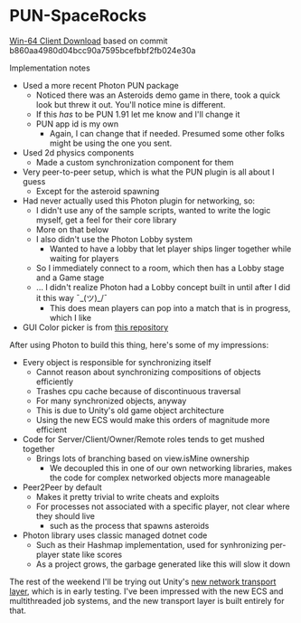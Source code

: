 # PUN-SpaceRocks

[Win-64 Client Download](https://www.dropbox.com/s/p7rc31ovh0sd7ch/PUN-SpaceRocks.zip?dl=0) based on commit b860aa4980d04bcc90a7595bcefbbf2fb024e30a

Implementation notes

* Used a more recent Photon PUN package
  * Noticed there was an Asteroids demo game in there, took a quick look but threw it out. You'll notice mine is different.
  * If this *has* to be PUN 1.91 let me know and I'll change it
  * PUN app id is my own
 	* Again, I can change that if needed. Presumed some other folks might be using the one you sent.
* Used 2d physics components
  * Made a custom synchronization component for them
* Very peer-to-peer setup, which is what the PUN plugin is all about I guess
  * Except for the asteroid spawning
* Had never actually used this Photon plugin for networking, so:
  * I didn't use any of the sample scripts, wanted to write the logic myself, get a feel for their core library
  * More on that below
  * I also didn't use the Photon Lobby system
	* Wanted to have a lobby that let player ships linger together while waiting for players
  * So I immediately connect to a room, which then has a Lobby stage and a Game stage
  * ... I didn't realize Photon had a Lobby concept built in until after I did it this way ¯\_(ツ)_/¯
	* This does mean players can pop into a match that is in progress, which I like
* GUI Color picker is from [this repository](https://github.com/judah4/HSV-Color-Picker-Unity) 

After using Photon to build this thing, here's some of my impressions:
* Every object is responsible for synchronizing itself
	* Cannot reason about synchronizing compositions of objects efficiently
	* Trashes cpu cache because of discontinuous traversal
    * For many synchronized objects, anyway
	* This is due to Unity's old game object architecture
  * Using the new ECS would make this orders of magnitude more efficient
* Code for Server/Client/Owner/Remote roles tends to get mushed together
  * Brings lots of branching based on view.isMine ownership
	* We decoupled this in one of our own networking libraries, makes the code for complex networked objects more manageable
* Peer2Peer by default
  * Makes it pretty trivial to write cheats and exploits
  * For processes not associated with a specific player, not clear where they should live
    * such as the process that spawns asteroids
* Photon library uses classic managed dotnet code
	* Such as their Hashmap implementation, used for synhronizing per-player state like scores
  * As a project grows, the garbage generated like this will slow it down

The rest of the weekend I'll be trying out Unity's [new network transport layer](https://github.com/Unity-Technologies/multiplayer), which is in early testing. I've been impressed with the new ECS and multithreaded job systems, and the new transport layer is built entirely for that.
